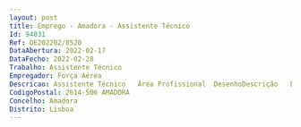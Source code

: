 ```yaml
--- 
layout: post
title: Emprego - Amadora - Assistente Técnico
Id: 94031
Ref: OE202202/0520
DataAbertura: 2022-02-17
DataFecho: 2022-02-28
Trabalho: Assistente Técnico
Empregador: Força Aérea
Descricao: Assistente Técnico   Área Profissional  DesenhoDescrição   Executar planos e outros traçados, examinar esboços, esquemas eespecificações técnicas elaborados por engenheiros e outros técnicos.  Executar desenhos, mapas, cartas ou gráficos relativos à área de atividade dosserviços que lhe são fornecidos e segundo normas técnicas específicas e, bemassim, executar as correspondentes artes finais   Executar trabalhos de pormenorização em projetos de construção civil earquitetura   Executar desenhos cartográficos de espaços exteriores dedicados ou não aconstrução civil e zonas verdes, bem assim, de planos de enquadramento urbanoe paisagístico   Executar desenhos de plantas de implantação topográfica de espaçosexteriores   Executar a ampliação e a redução de desenhos.
CodigoPostal: 2614-506 AMADORA
Concelho: Amadora
Distrito: Lisboa
--- 
```

